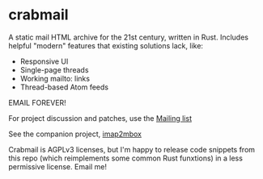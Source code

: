# crabmail

A static mail HTML archive for the 21st century, written in Rust. Includes helpful "modern" features that existing solutions lack, like:

* Responsive UI
* Single-page threads
* Working mailto: links
* Thread-based Atom feeds

EMAIL FOREVER!

For project discussion and patches, use the [Mailing list](https://lists.flounder.online/crabmail/)

See the companion project, [imap2mbox](https://git.alexwennerberg.com/imap2mbox/)

Crabmail is AGPLv3 licenses, but I'm happy to release code snippets from this
repo (which reimplements some common Rust funxtions) in a less permissive
license. Email me!
